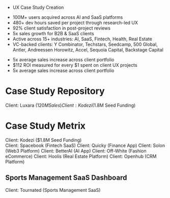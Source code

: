 - UX Case Study Creation
* 100M+ users acquired across AI and SaaS platforms
* 480+ dev hours saved per project through research-led UX
* 92% client satisfaction in post-project reviews
* 5x sales growth for B2B & SaaS clients
* Active across 15+ industries: AI, SaaS, Fintech, Health, Real Estate
* VC-backed clients: Y Combinator, Techstars, Seedcamp, 500 Global, Antler, Andreessen Horowitz, Accel, Sequoia Capital, Backstage Capital
- 5x average sales increase across client portfolio
- $112 ROI measured for every $1 spent on client UX projects
- 5x average sales increase across client portfolio
# Case Study Repository
Client: Luxara ($120M Sales)
Client: Kodezi ($1.8M Seed Funding)
# Case Study Metrix
Client: Kodezi ($1.8M Seed Funding)  
Client: Spacebook (Fintech SaaS)
Client: Quicky (Finance App)
Client: Solon (Web3 Platform)
Client: BetterAI (AI App)
Client: Off-White (Fashion eCommerce)
Client: Hoolis (Real Estate Platform)
Client: Openhub (CRM Platform)
## Sports Management SaaS Dashboard
Client: Tournated (Sports Management SaaS)